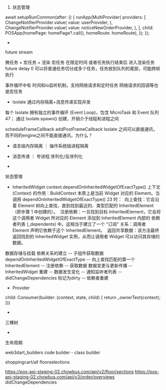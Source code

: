 1. 状态管理

await setupRunCommon(after: () {
    runApp(MultiProvider(
      providers: [
        ChangeNotifierProvider.value(
          value: userProvider,
        ),
        ChangeNotifierProvider.value(
          value: noticeNewOrderProvider,
        ),
      ],
      child: POSApp(homePage: homePage?.call(), homeRoute: homeRoute),
    ));
  });
  
  - 
  future stream
  
  微任务 + 宏任务 + 渲染
  宏任务 在限定时间 或者任务执行结束后
  进入渲染任务
  future delay 0 可以将普通任务切分成多个任务，任务放到队列的尾部，可能跨帧执行
 
  事件循环中有 时间和io监听机制，支持网络请求和定时任务
   网络请求的回调等也是宏任务
 
 -   
   Isolate 通过‌内存隔离+消息传递‌实现并发
   
每个 Isolate 拥有‌独立的事件循环‌ (Event Loop)，包含 MicroTask 和 Event 队列47；
通过 Isolate.spawn() 创建，开销介于线程和进程之间
   
  scheduleFrameCallback
  addPostFrameCallback
Isolate 之间可以直接通讯，而不同的engine之间不能直接通讯，为什么？


- 语言级内存隔离 ｜ 操作系统级进程隔离

- 消息传递 ｜ 夸进程 序列化/反序列化

- 
状态管理
- InheritedWidget
    context.dependOnInheritedWidgetOfExactType()
    上下文 (Context) 的作用‌：BuildContext 本质上是当前 Widget 对应的 ‌Element‌。当调用 dependOnInheritedWidgetOfExactType() 23 时：
‌       向上查找‌：它会沿着 Element 树向上查找，直到找到最近的、类型匹配的 InheritedElement（即步骤 1 中创建的）。
‌       注册依赖‌：一旦找到目标 InheritedElement，它会将这个‌调用者 Widget 所对应的 Element‌ 添加到 InheritedElement 内部的 ‌依赖者列表 (_dependents)‌ 中。这相当于建立了一个 "订阅" 关系：调用者 Element 声明它依赖于这个 InheritedElement。
‌       返回共享数据‌：该方法最终返回找到的 InheritedWidget 实例，从而让调用者 Widget 可以访问其存储的数据。

数据存储与挂载
依赖关系的建立
    -- 子组件获取数据 dependOnInheritedWidgetOfExactType
    -- 向上查找匹配的第一个InheritedElement
    -- 注册依赖
    -- 获取数据
数据变更与更新传播
    -- InheritedWidget 重建
    -- 数据发生变化
    -- 通知监听者列表
    -- didChangeDependencies 标记为dirty
    -- 依赖者重建
- Provider‌

child: Consumer<UserProvider>(builder: (context, state, child) {
            return _ownerText(context);
          }))

- 
三棵树

- 
生命周期

web3dart_builders
code builder - class builder
 
 shoppingcart/all  floorselections
 
 https://pos-api-staging-02.chowbus.com/api/v2/floor/sections
 https://pos-api-staging-02.chowbus.com/api/v3/order/overviews
 didChangeDependencies








    






